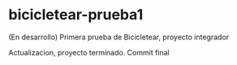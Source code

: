 # bicicletear-prueba1
(En desarrollo) Primera prueba de Bicicletear, proyecto integrador


Actualizacion, proyecto terminado. Commit final
